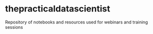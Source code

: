 # thepracticaldatascientist
Repository of notebooks and resources used for webinars and training sessions
